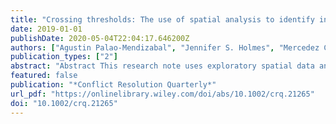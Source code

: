 ```yaml
---
title: "Crossing thresholds: The use of spatial analysis to identify intensification of the Colombian conflict"
date: 2019-01-01
publishDate: 2020-05-04T22:04:17.646200Z
authors: ["Agustin Palao-Mendizabal", "Jennifer S. Holmes", "Mercedez Callenes", "Álvaro Cardenas"]
publication_types: ["2"]
abstract: "Abstract This research note uses exploratory spatial data analysis (ESDA) to understand regional conflict escalation. This study suggests rethinking the use of strict thresholds of conflict in studies of civil war, given that hot spots are predictors of conflict escalation. In the Colombian case, human rights violations hot spots are predictors of higher intensity conflict escalation."
featured: false
publication: "*Conflict Resolution Quarterly*"
url_pdf: "https://onlinelibrary.wiley.com/doi/abs/10.1002/crq.21265"
doi: "10.1002/crq.21265"
---
```


